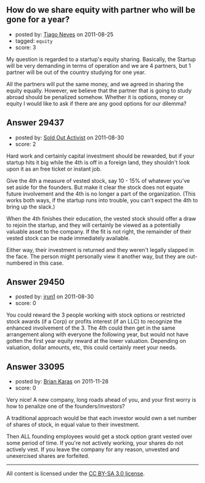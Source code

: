 ## How do we share equity with partner who will be gone for a year?

- posted by: [Tiago Neves](https://stackexchange.com/users/-1/12957-tiago-neves) on 2011-08-25
- tagged: `equity`
- score: 3

My question is regarded to a startup's equity sharing. Basically, the Startup will be very demanding in terms of operation and we are 4 partners, but 1 partner will be out of the country studying for one year. 

All the partners will put the same money, and we agreed in sharing the equity equally. 
However, we believe that the partner that is going to study abroad should be penalized somehow. Whether it is options, money or equity I would like to ask if there are any good options for our dilemma? 


## Answer 29437

- posted by: [Sold Out Activist](https://stackexchange.com/users/-1/13031-sold-out-activist) on 2011-08-30
- score: 2

Hard work and certainly capital investment should be rewarded, but if your startup hits it big while the 4th is off in a foreign land, they shouldn't look upon it as an free ticket or instant job.
 
Give the 4th a measure of vested stock, say 10 - 15% of whatever you've set aside for the founders. But make it clear the stock does not equate future involvement and the 4th is no longer a part of the organization. (This works both ways, if the startup runs into trouble, you can't expect the 4th to bring up the slack.)

When the 4th finishes their education, the vested stock should offer a draw to rejoin the startup, and they will certainly be viewed as a potentially valuable asset to the company. If the fit is not right, the remainder of their vested stock can be made immediately available.

Either way, their investment is returned and they weren't legally slapped in the face. The person might personally view it another way, but they are out-numbered in this case.


## Answer 29450

- posted by: [jrun1](https://stackexchange.com/users/-1/13037-jrun1) on 2011-08-30
- score: 0

You could reward the 3 people working with stock options or restricted stock awards (if a Corp) or profits interest (if an LLC) to recognize the enhanced involvement of the 3. The 4th could then get in the same arrangement along with everyone the following year, but would not have gotten the first year equity reward at the lower valuation. Depending on valuation, dollar amounts, etc, this could certainly meet your needs.



## Answer 33095

- posted by: [Brian Karas](https://stackexchange.com/users/-1/8465-brian-karas) on 2011-11-28
- score: 0

Very nice!  A new company, long roads ahead of you, and your first worry is how to penalize one of the founders/investors?

A traditional approach would be that each investor would own a set number of shares of stock, in equal value to their investment.

Then ALL founding employees would get a stock option grant vested over some period of time.  If you're not actively working, your shares do not actively vest.  If you leave the company for any reason, unvested and unexercised shares are forfeited.





---

All content is licensed under the [CC BY-SA 3.0 license](https://creativecommons.org/licenses/by-sa/3.0/).
